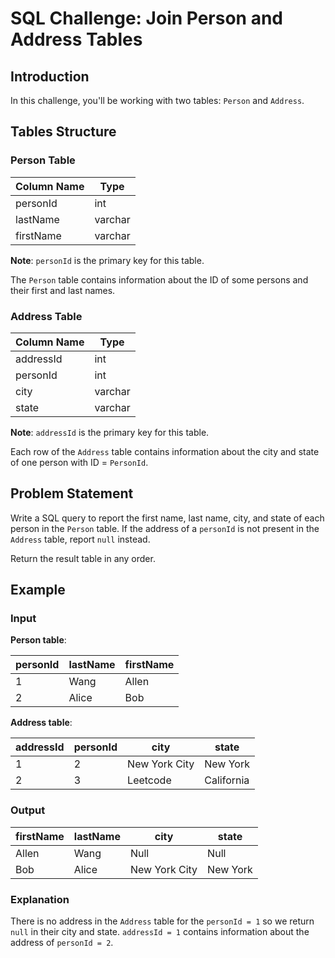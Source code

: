 # SQL Challenge: Join Person and Address Tables

## Introduction

In this challenge, you'll be working with two tables: `Person` and `Address`.

## Tables Structure

### Person Table

| Column Name | Type    |
|-------------|---------|
| personId    | int     |
| lastName    | varchar |
| firstName   | varchar |

**Note**: `personId` is the primary key for this table.

The `Person` table contains information about the ID of some persons and their first and last names.

### Address Table

| Column Name | Type    |
|-------------|---------|
| addressId   | int     |
| personId    | int     |
| city        | varchar |
| state       | varchar |

**Note**: `addressId` is the primary key for this table.

Each row of the `Address` table contains information about the city and state of one person with ID = `PersonId`.

## Problem Statement

Write a SQL query to report the first name, last name, city, and state of each person in the `Person` table. If the address of a `personId` is not present in the `Address` table, report `null` instead.

Return the result table in any order.

## Example

### Input

**Person table**:

| personId | lastName | firstName |
|----------|----------|-----------|
| 1        | Wang     | Allen     |
| 2        | Alice    | Bob       |

**Address table**:

| addressId | personId | city          | state      |
|-----------|----------|---------------|------------|
| 1         | 2        | New York City | New York   |
| 2         | 3        | Leetcode      | California |

### Output

| firstName | lastName | city          | state    |
|-----------|----------|---------------|----------|
| Allen     | Wang     | Null          | Null     |
| Bob       | Alice    | New York City | New York |

### Explanation

There is no address in the `Address` table for the `personId = 1` so we return `null` in their city and state.
`addressId = 1` contains information about the address of `personId = 2`.
